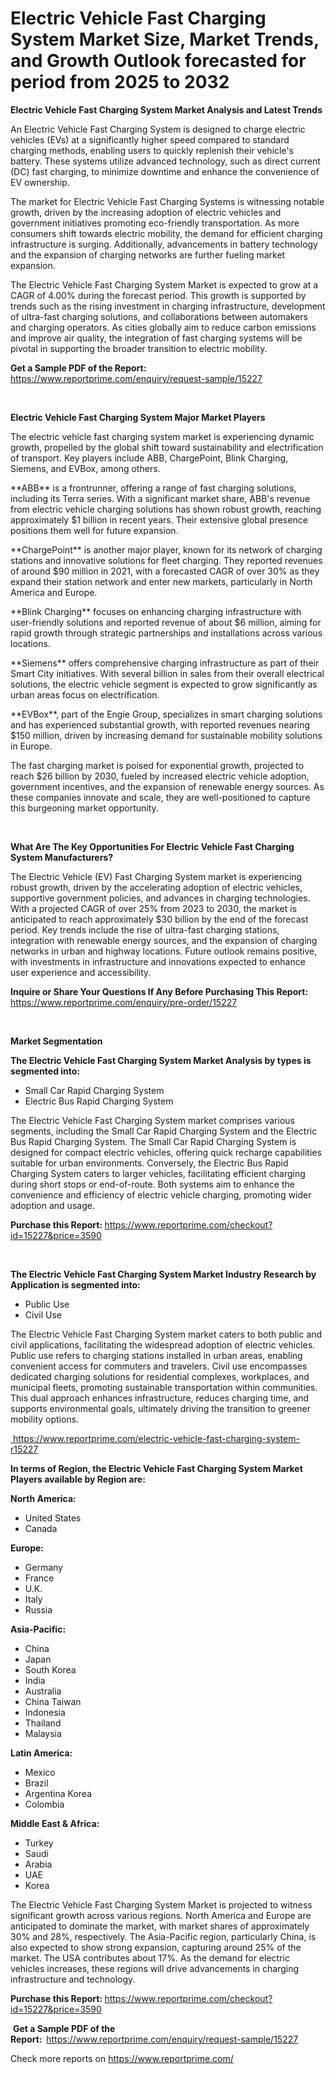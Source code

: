 <p><h1>Electric Vehicle Fast Charging System Market Size, Market Trends, and Growth Outlook forecasted for period from 2025 to 2032</h1></p><p><strong>Electric Vehicle Fast Charging System Market Analysis and Latest Trends</strong></p>
<p><p>An Electric Vehicle Fast Charging System is designed to charge electric vehicles (EVs) at a significantly higher speed compared to standard charging methods, enabling users to quickly replenish their vehicle's battery. These systems utilize advanced technology, such as direct current (DC) fast charging, to minimize downtime and enhance the convenience of EV ownership. </p><p>The market for Electric Vehicle Fast Charging Systems is witnessing notable growth, driven by the increasing adoption of electric vehicles and government initiatives promoting eco-friendly transportation. As more consumers shift towards electric mobility, the demand for efficient charging infrastructure is surging. Additionally, advancements in battery technology and the expansion of charging networks are further fueling market expansion. </p><p>The Electric Vehicle Fast Charging System Market is expected to grow at a CAGR of 4.00% during the forecast period. This growth is supported by trends such as the rising investment in charging infrastructure, development of ultra-fast charging solutions, and collaborations between automakers and charging operators. As cities globally aim to reduce carbon emissions and improve air quality, the integration of fast charging systems will be pivotal in supporting the broader transition to electric mobility.</p></p>
<p><strong>Get a Sample PDF of the Report:&nbsp;</strong> <a href="https://www.reportprime.com/enquiry/request-sample/15227?utm_campaign=3030&utm_medium=2&utm_source=Github&utm_content=ia&utm_term=20032025&utm_id=electric-vehicle-fast-charging-system">https://www.reportprime.com/enquiry/request-sample/15227</a></p>
<p>&nbsp;</p>
<p><strong>Electric Vehicle Fast Charging System Major Market Players</strong></p>
<p><p>The electric vehicle fast charging system market is experiencing dynamic growth, propelled by the global shift toward sustainability and electrification of transport. Key players include ABB, ChargePoint, Blink Charging, Siemens, and EVBox, among others.</p><p>**ABB** is a frontrunner, offering a range of fast charging solutions, including its Terra series. With a significant market share, ABB's revenue from electric vehicle charging solutions has shown robust growth, reaching approximately $1 billion in recent years. Their extensive global presence positions them well for future expansion.</p><p>**ChargePoint** is another major player, known for its network of charging stations and innovative solutions for fleet charging. They reported revenues of around $90 million in 2021, with a forecasted CAGR of over 30% as they expand their station network and enter new markets, particularly in North America and Europe.</p><p>**Blink Charging** focuses on enhancing charging infrastructure with user-friendly solutions and reported revenue of about $6 million, aiming for rapid growth through strategic partnerships and installations across various locations.</p><p>**Siemens** offers comprehensive charging infrastructure as part of their Smart City initiatives. With several billion in sales from their overall electrical solutions, the electric vehicle segment is expected to grow significantly as urban areas focus on electrification.</p><p>**EVBox**, part of the Engie Group, specializes in smart charging solutions and has experienced substantial growth, with reported revenues nearing $150 million, driven by increasing demand for sustainable mobility solutions in Europe.</p><p>The fast charging market is poised for exponential growth, projected to reach $26 billion by 2030, fueled by increased electric vehicle adoption, government incentives, and the expansion of renewable energy sources. As these companies innovate and scale, they are well-positioned to capture this burgeoning market opportunity.</p></p>
<p>&nbsp;</p>
<p><strong>What Are The Key Opportunities For Electric Vehicle Fast Charging System Manufacturers?</strong></p>
<p><p>The Electric Vehicle (EV) Fast Charging System market is experiencing robust growth, driven by the accelerating adoption of electric vehicles, supportive government policies, and advances in charging technologies. With a projected CAGR of over 25% from 2023 to 2030, the market is anticipated to reach approximately $30 billion by the end of the forecast period. Key trends include the rise of ultra-fast charging stations, integration with renewable energy sources, and the expansion of charging networks in urban and highway locations. Future outlook remains positive, with investments in infrastructure and innovations expected to enhance user experience and accessibility.</p></p>
<p><strong>Inquire or Share Your Questions If Any Before Purchasing This Report:</strong> <a href="https://www.reportprime.com/enquiry/pre-order/15227?utm_campaign=3030&utm_medium=2&utm_source=Github&utm_content=ia&utm_term=20032025&utm_id=electric-vehicle-fast-charging-system">https://www.reportprime.com/enquiry/pre-order/15227</a></p>
<p>&nbsp;</p>
<p><strong>Market Segmentation</strong></p>
<p><strong>The Electric Vehicle Fast Charging System Market Analysis by types is segmented into:</strong></p>
<p><ul><li>Small Car Rapid Charging System</li><li>Electric Bus Rapid Charging System</li></ul></p>
<p><p>The Electric Vehicle Fast Charging System market comprises various segments, including the Small Car Rapid Charging System and the Electric Bus Rapid Charging System. The Small Car Rapid Charging System is designed for compact electric vehicles, offering quick recharge capabilities suitable for urban environments. Conversely, the Electric Bus Rapid Charging System caters to larger vehicles, facilitating efficient charging during short stops or end-of-route. Both systems aim to enhance the convenience and efficiency of electric vehicle charging, promoting wider adoption and usage.</p></p>
<p><strong>Purchase this Report:&nbsp;</strong><a href="https://www.reportprime.com/checkout?id=15227&price=3590&utm_campaign=3030&utm_medium=2&utm_source=Github&utm_content=ia&utm_term=20032025&utm_id=electric-vehicle-fast-charging-system">https://www.reportprime.com/checkout?id=15227&price=3590</a></p>
<p>&nbsp;</p>
<p><strong>The Electric Vehicle Fast Charging System Market Industry Research by Application is segmented into:</strong></p>
<p><ul><li>Public Use</li><li>Civil Use</li></ul></p>
<p><p>The Electric Vehicle Fast Charging System market caters to both public and civil applications, facilitating the widespread adoption of electric vehicles. Public use refers to charging stations installed in urban areas, enabling convenient access for commuters and travelers. Civil use encompasses dedicated charging solutions for residential complexes, workplaces, and municipal fleets, promoting sustainable transportation within communities. This dual approach enhances infrastructure, reduces charging time, and supports environmental goals, ultimately driving the transition to greener mobility options.</p></p>
<p><a href="https://www.reportprime.com/electric-vehicle-fast-charging-system-r15227?utm_campaign=3030&utm_medium=2&utm_source=Github&utm_content=ia&utm_term=20032025&utm_id=electric-vehicle-fast-charging-system">&nbsp;https://www.reportprime.com/electric-vehicle-fast-charging-system-r15227</a></p>
<p><strong>In terms of Region, the Electric Vehicle Fast Charging System Market Players available by Region are:</strong></p>
<p>
    <p> <strong> North America: </strong>
        <ul>
            <li>United States</li>
            <li>Canada</li>
        </ul>
        </p> 
    <p> <strong> Europe: </strong>
        <ul>
            <li>Germany</li>
            <li>France</li>
            <li>U.K.</li>
            <li>Italy</li>
            <li>Russia</li>
        </ul>
        </p> 
    <p> <strong> Asia-Pacific: </strong>
        <ul>
            <li>China</li>
            <li>Japan</li>
            <li>South Korea</li>
            <li>India</li>
            <li>Australia</li>
            <li>China Taiwan</li>
            <li>Indonesia</li>
            <li>Thailand</li>
            <li>Malaysia</li>
        </ul>
        </p> 
    <p> <strong> Latin America: </strong>
        <ul>
            <li>Mexico</li>
            <li>Brazil</li>
            <li>Argentina Korea</li>
            <li>Colombia</li>
        </ul>
        </p> 
    <p> <strong> Middle East & Africa: </strong>
        <ul>
            <li>Turkey</li>
            <li>Saudi</li>
            <li>Arabia</li>
            <li>UAE</li>
            <li>Korea</li>
        </ul>
    </p>
    </p>
<p><p>The Electric Vehicle Fast Charging System Market is projected to witness significant growth across various regions. North America and Europe are anticipated to dominate the market, with market shares of approximately 30% and 28%, respectively. The Asia-Pacific region, particularly China, is also expected to show strong expansion, capturing around 25% of the market. The USA contributes about 17%. As the demand for electric vehicles increases, these regions will drive advancements in charging infrastructure and technology.</p></p>
<p><strong>Purchase this Report: </strong><a href="https://www.reportprime.com/checkout?id=15227&price=3590&utm_campaign=3030&utm_medium=2&utm_source=Github&utm_content=ia&utm_term=20032025&utm_id=electric-vehicle-fast-charging-system">https://www.reportprime.com/checkout?id=15227&price=3590</a></p>
<p>&nbsp;<strong>Get a Sample PDF of the Report:&nbsp;&nbsp;</strong><a href="https://www.reportprime.com/enquiry/request-sample/15227?utm_campaign=3030&utm_medium=2&utm_source=Github&utm_content=ia&utm_term=20032025&utm_id=electric-vehicle-fast-charging-system">https://www.reportprime.com/enquiry/request-sample/15227</a></p>
<p><strong></strong></p>
<p>Check more reports on <a href="https://www.reportprime.com/?utm_campaign=3030&utm_medium=2&utm_source=Github&utm_content=ia&utm_term=20032025&utm_id=electric-vehicle-fast-charging-system">https://www.reportprime.com/</a></p>